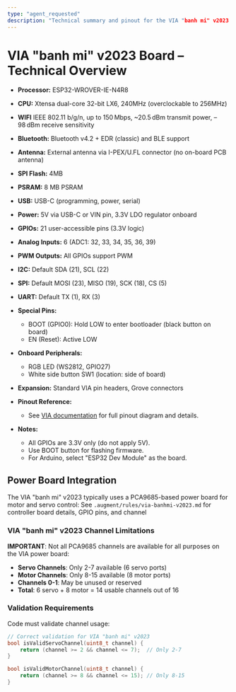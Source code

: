 ```yaml
---
type: "agent_requested"
description: "Technical summary and pinout for the VIA "banh mi" v2023 board, for reference when working with hardware, pin mapping, or board-specific code. globs:"
---
```

# VIA "banh mi" v2023 Board – Technical Overview

- **Processor:** ESP32-WROVER-IE-N4R8 
- **CPU:** Xtensa dual-core 32-bit LX6, 240MHz (overclockable to 256MHz)
- **WIFI** IEEE 802.11 b/g/n, up to 150 Mbps, ~20.5 dBm transmit power, –98 dBm receive sensitivity
- **Bluetooth:** Bluetooth v4.2 + EDR (classic) and BLE support
- **Antenna:** External antenna via I-PEX/U.FL connector (no on-board PCB antenna)
- **SPI Flash:** 4MB
- **PSRAM:** 8 MB PSRAM
- **USB:** USB-C (programming, power, serial)
- **Power:** 5V via USB-C or VIN pin, 3.3V LDO regulator onboard
- **GPIOs:** 21 user-accessible pins (3.3V logic)
- **Analog Inputs:** 6 (ADC1: 32, 33, 34, 35, 36, 39)
- **PWM Outputs:** All GPIOs support PWM
- **I2C:** Default SDA (21), SCL (22)
- **SPI:** Default MOSI (23), MISO (19), SCK (18), CS (5)
- **UART:** Default TX (1), RX (3)
- **Special Pins:**
  - BOOT (GPIO0): Hold LOW to enter bootloader (black button on board)
  - EN (Reset): Active LOW
- **Onboard Peripherals:**
  - RGB LED (WS2812, GPIO27)
  - White side button SW1 (location: side of board)
- **Expansion:** Standard VIA pin headers, Grove connectors

- **Pinout Reference:**
  - See [VIA documentation](mdc:https:/via.makerviet.org/vi/docs/2_get_started_with_via_hardware/1_gioi-thieu-mach-via-b) for full pinout diagram and details.

- **Notes:**
  - All GPIOs are 3.3V only (do not apply 5V).
  - Use BOOT button for flashing firmware.
  - For Arduino, select "ESP32 Dev Module" as the board.

## Power Board Integration

The VIA "banh mi" v2023 typically uses a PCA9685-based power board for motor and servo control:
See `.augment/rules/via-banhmi-v2023.md` for controller board details, GPIO pins, and channel

### VIA "banh mi" v2023 Channel Limitations

**IMPORTANT**: Not all PCA9685 channels are available for all purposes on the VIA power board:

- **Servo Channels**: Only 2-7 available (6 servo ports)
- **Motor Channels**: Only 8-15 available (8 motor ports)
- **Channels 0-1**: May be unused or reserved
- **Total**: 6 servo + 8 motor = 14 usable channels out of 16

### Validation Requirements
Code must validate channel usage:
```cpp
// Correct validation for VIA "banh mi" v2023
bool isValidServoChannel(uint8_t channel) {
    return (channel >= 2 && channel <= 7);  // Only 2-7
}

bool isValidMotorChannel(uint8_t channel) {
    return (channel >= 8 && channel <= 15); // Only 8-15
}
```
